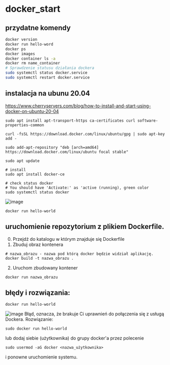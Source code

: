 # docker_start

## przydatne komendy 

```bash
docker version
docker run hello-word
docker ps
docker images
docker container ls -a
docker rm name_container
# Sprawdzenie statusu działania dockera
sudo systemctl status docker.service 
sudo systemctl restart docker.service
```

## instalacja na ubunu 20.04

https://www.cherryservers.com/blog/how-to-install-and-start-using-docker-on-ubuntu-20-04

```
sudo apt install apt-transport-https ca-certificates curl software-properties-common
```
```
curl -fsSL https://download.docker.com/linux/ubuntu/gpg | sudo apt-key add -
```
```
sudo add-apt-repository "deb [arch=amd64] https://download.docker.com/linux/ubuntu focal stable"
```
```
sudo apt update
```
```
# install
sudo apt install docker-ce
```
```
# check status docker
# You should have 'Activate:' as 'active (running), green color
sudo systemctl status docker
```
![image](https://user-images.githubusercontent.com/4579021/232307549-dbbd94e9-2918-4e1e-852f-31935b0b42c9.png)

```
docker run hello-world
```


## uruchomienie repozytorium z plikiem Dockerfile.
0. Przejdź do katalogu w którym znajduje się Dockerfile
1. Zbuduj obraz kontenera 
```
# nazwa_obrazu - nazwa pod którą docker będzie widział aplikację. 
docker build -t nazwa_obrazu .
```
2. Uruchom zbudowany kontener
```
docker run nazwa_obrazu
```


## błędy i rozwiązania: 

```
docker run hello-world
```
![image](https://user-images.githubusercontent.com/4579021/232307907-6eb69832-b1a4-437d-b631-853649094ef6.png)
Błąd, oznacza, że brakuje Ci uprawnień do połączenia się z usługą Dockera. Rozwiązanie:
```
sudo docker run hello-world
```
lub dodaj siebie (użytkownika) do grupy docker'a przez polecenie 
```
sudo usermod -aG docker <nazwa_użytkownika>
```
i ponowne uruchomienie systemu. 


